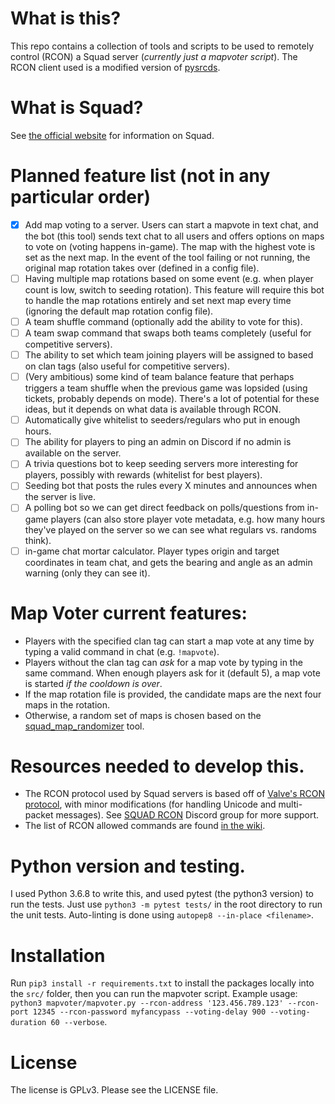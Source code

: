 # What is this?
This repo contains a collection of tools and scripts to be used to remotely control (RCON) a Squad server (*currently just a mapvoter script*). The RCON client used is a modified version of [pysrcds](https://github.com/bsubei/pysrcds).

# What is Squad?
See [the official website](https://joinsquad.com/) for information on Squad.

# Planned feature list (not in any particular order)
- [X] Add map voting to a server. Users can start a mapvote in text chat, and the bot (this tool) sends text chat to all users and offers options on maps to vote on (voting happens in-game). The map with the highest vote is set as the next map. In the event of the tool failing or not running, the original map rotation takes over (defined in a config file).
- [ ] Having multiple map rotations based on some event (e.g. when player count is low, switch to seeding rotation). This feature will require this bot to handle the map rotations entirely and set next map every time (ignoring the default map rotation config file).
- [ ] A team shuffle command (optionally add the ability to vote for this).
- [ ] A team swap command that swaps both teams completely (useful for competitive servers).
- [ ] The ability to set which team joining players will be assigned to based on clan tags (also useful for competitive servers).
- [ ] (Very ambitious) some kind of team balance feature that perhaps triggers a team shuffle when the previous game was lopsided (using tickets, probably depends on mode). There's a lot of potential for these ideas, but it depends on what data is available through RCON.
- [ ] Automatically give whitelist to seeders/regulars who put in enough hours.
- [ ] The ability for players to ping an admin on Discord if no admin is available on the server.
- [ ] A trivia questions bot to keep seeding servers more interesting for players, possibly with rewards (whitelist for best players).
- [ ] Seeding bot that posts the rules every X minutes and announces when the server is live.
- [ ] A polling bot so we can get direct feedback on polls/questions from in-game players (can also store player vote metadata, e.g. how many hours they've played on the server so we can see what regulars vs. randoms think).
- [ ] in-game chat mortar calculator. Player types origin and target coordinates in team chat, and gets the bearing and angle as an admin warning (only they can see it).

# Map Voter current features:
- Players with the specified clan tag can start a map vote at any time by typing a valid command in chat (e.g. `!mapvote`).
- Players without the clan tag can *ask* for a map vote by typing in the same command. When enough players ask for it (default 5), a map vote is started *if the cooldown is over*.
- If the map rotation file is provided, the candidate maps are the next four maps in the rotation.
- Otherwise, a random set of maps is chosen based on the [squad\_map\_randomizer](https://github.com/bsubei/squad_map_randomizer) tool.

# Resources needed to develop this.
- The RCON protocol used by Squad servers is based off of [Valve's RCON protocol](https://developer.valvesoftware.com/wiki/Source_RCON_Protocol), with minor modifications (for handling Unicode and multi-packet messages). See [SQUAD RCON](https://discord.gg/8tpbYZK) Discord group for more support.
- The list of RCON allowed commands are found [in the wiki](https://squad.gamepedia.com/Server_Administration).

# Python version and testing.
I used Python 3.6.8 to write this, and used pytest (the python3 version) to run the tests. Just use `python3 -m pytest tests/`
in the root directory to run the unit tests. Auto-linting is done using `autopep8 --in-place <filename>`.

# Installation
Run `pip3 install -r requirements.txt` to install the packages locally into the `src/` folder, then you can run the mapvoter script. Example usage: `python3 mapvoter/mapvoter.py --rcon-address '123.456.789.123' --rcon-port 12345 --rcon-password myfancypass --voting-delay 900 --voting-duration 60 --verbose`.

# License
The license is GPLv3. Please see the LICENSE file.
